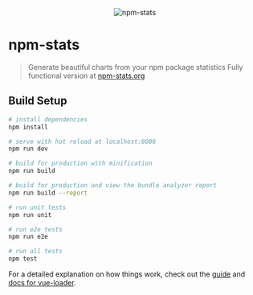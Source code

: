 <p align="center">
  <img src="https://i.imgur.com/Xv2xvly.png" alt="npm-stats" title="npm-stats.org" />
</p>

# npm-stats

> Generate beautiful charts from your npm package statistics
> Fully functional version at [npm-stats.org](http://npm-stats.org/#/)

## Build Setup

``` bash
# install dependencies
npm install

# serve with hot reload at localhost:8080
npm run dev

# build for production with minification
npm run build

# build for production and view the bundle analyzer report
npm run build --report

# run unit tests
npm run unit

# run e2e tests
npm run e2e

# run all tests
npm test
```

For a detailed explanation on how things work, check out the [guide](http://vuejs-templates.github.io/webpack/) and [docs for vue-loader](http://vuejs.github.io/vue-loader).
